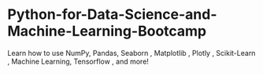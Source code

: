 # Python-for-Data-Science-and-Machine-Learning-Bootcamp
Learn how to use NumPy, Pandas, Seaborn , Matplotlib , Plotly , Scikit-Learn , Machine Learning, Tensorflow , and more!
